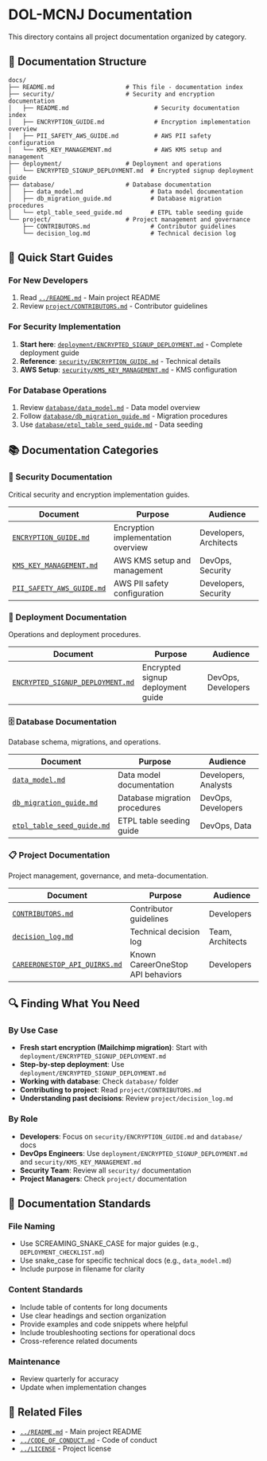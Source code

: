 # DOL-MCNJ Documentation

This directory contains all project documentation organized by category.

## 📁 Documentation Structure

```
docs/
├── README.md                    # This file - documentation index
├── security/                    # Security and encryption documentation
│   ├── README.md                        # Security documentation index
│   ├── ENCRYPTION_GUIDE.md              # Encryption implementation overview
│   ├── PII_SAFETY_AWS_GUIDE.md          # AWS PII safety configuration
│   └── KMS_KEY_MANAGEMENT.md            # AWS KMS setup and management
├── deployment/                  # Deployment and operations
│   └── ENCRYPTED_SIGNUP_DEPLOYMENT.md  # Encrypted signup deployment guide
├── database/                    # Database documentation
│   ├── data_model.md                   # Data model documentation
│   ├── db_migration_guide.md           # Database migration procedures
│   └── etpl_table_seed_guide.md        # ETPL table seeding guide
└── project/                     # Project management and governance
    ├── CONTRIBUTORS.md                 # Contributor guidelines
    └── decision_log.md                 # Technical decision log
```

## 🚀 Quick Start Guides

### For New Developers
1. Read [`../README.md`](../README.md) - Main project README
2. Review [`project/CONTRIBUTORS.md`](project/CONTRIBUTORS.md) - Contributor guidelines

### For Security Implementation
1. **Start here**: [`deployment/ENCRYPTED_SIGNUP_DEPLOYMENT.md`](deployment/ENCRYPTED_SIGNUP_DEPLOYMENT.md) - Complete deployment guide
2. **Reference**: [`security/ENCRYPTION_GUIDE.md`](security/ENCRYPTION_GUIDE.md) - Technical details
3. **AWS Setup**: [`security/KMS_KEY_MANAGEMENT.md`](security/KMS_KEY_MANAGEMENT.md) - KMS configuration

### For Database Operations
1. Review [`database/data_model.md`](database/data_model.md) - Data model overview
2. Follow [`database/db_migration_guide.md`](database/db_migration_guide.md) - Migration procedures
3. Use [`database/etpl_table_seed_guide.md`](database/etpl_table_seed_guide.md) - Data seeding

## 📚 Documentation Categories

### 🔐 Security Documentation
Critical security and encryption implementation guides.

| Document | Purpose | Audience |
|----------|---------|----------|
| [`ENCRYPTION_GUIDE.md`](security/ENCRYPTION_GUIDE.md) | Encryption implementation overview | Developers, Architects |
| [`KMS_KEY_MANAGEMENT.md`](security/KMS_KEY_MANAGEMENT.md) | AWS KMS setup and management | DevOps, Security |
| [`PII_SAFETY_AWS_GUIDE.md`](security/PII_SAFETY_AWS_GUIDE.md) | AWS PII safety configuration | Developers, Security |

### 🚀 Deployment Documentation
Operations and deployment procedures.

| Document | Purpose | Audience |
|----------|---------|----------|
| [`ENCRYPTED_SIGNUP_DEPLOYMENT.md`](deployment/ENCRYPTED_SIGNUP_DEPLOYMENT.md) | Encrypted signup deployment guide | DevOps, Developers |

### 🗄️ Database Documentation
Database schema, migrations, and operations.

| Document | Purpose | Audience |
|----------|---------|----------|
| [`data_model.md`](database/data_model.md) | Data model documentation | Developers, Analysts |
| [`db_migration_guide.md`](database/db_migration_guide.md) | Database migration procedures | DevOps, Developers |
| [`etpl_table_seed_guide.md`](database/etpl_table_seed_guide.md) | ETPL table seeding guide | DevOps, Data |

### 📋 Project Documentation
Project management, governance, and meta-documentation.

| Document | Purpose | Audience |
|----------|---------|----------|
| [`CONTRIBUTORS.md`](project/CONTRIBUTORS.md) | Contributor guidelines | Developers |
| [`decision_log.md`](project/decision_log.md) | Technical decision log | Team, Architects |
| [`CAREERONESTOP_API_QUIRKS.md`](project/CAREERONESTOP_API_QUIRKS.md) | Known CareerOneStop API behaviors | Developers |

## 🔍 Finding What You Need

### By Use Case
- **Fresh start encryption (Mailchimp migration)**: Start with `deployment/ENCRYPTED_SIGNUP_DEPLOYMENT.md`
- **Step-by-step deployment**: Use `deployment/ENCRYPTED_SIGNUP_DEPLOYMENT.md`
- **Working with database**: Check `database/` folder
- **Contributing to project**: Read `project/CONTRIBUTORS.md`
- **Understanding past decisions**: Review `project/decision_log.md`

### By Role
- **Developers**: Focus on `security/ENCRYPTION_GUIDE.md` and `database/` docs
- **DevOps Engineers**: Use `deployment/ENCRYPTED_SIGNUP_DEPLOYMENT.md` and `security/KMS_KEY_MANAGEMENT.md`
- **Security Team**: Review all `security/` documentation
- **Project Managers**: Check `project/` documentation

## 📝 Documentation Standards

### File Naming
- Use SCREAMING_SNAKE_CASE for major guides (e.g., `DEPLOYMENT_CHECKLIST.md`)
- Use snake_case for specific technical docs (e.g., `data_model.md`)
- Include purpose in filename for clarity

### Content Standards
- Include table of contents for long documents
- Use clear headings and section organization
- Provide examples and code snippets where helpful
- Include troubleshooting sections for operational docs
- Cross-reference related documents

### Maintenance
- Review quarterly for accuracy
- Update when implementation changes

## 🔗 Related Files

- [`../README.md`](../README.md) - Main project README
- [`../CODE_OF_CONDUCT.md`](../CODE_OF_CONDUCT.md) - Code of conduct
- [`../LICENSE`](../LICENSE) - Project license